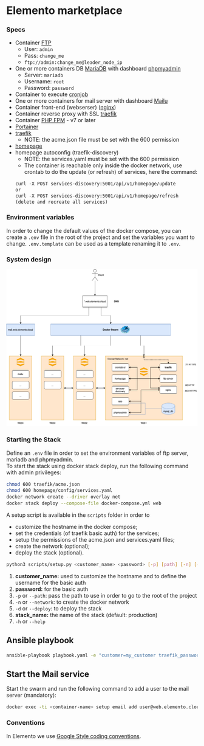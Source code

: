 # Elemento marketplace

### Specs

- Container [FTP](https://hub.docker.com/r/stilliard/pure-ftpd)
  - User: `admin`
  - Pass: `change_me`
  - `ftp://admin:change_me@leader_node_ip`
- One or more containers DB [MariaDB](https://hub.docker.com/_/mariadb) with dashboard [phpmyadmin](https://hub.docker.com/_/phpmyadmin)
  - Server: `mariadb`
  - Username: `root`
  - Password: `password`
- Container to execute [cronjob](https://github.com/alseambusher/crontab-ui)
- One or more containers for mail server with dashboard [Mailu](https://mailu.io/2.0/index.html)
- Container front-end (webserser) ([nginx](https://hub.docker.com/_/nginx))
- Container reverse proxy with SSL [traefik](https://doc.traefik.io/traefik/)
- Container [PHP FPM](https://hub.docker.com/layers/library/php/fpm-alpine3.19/images/sha256-4df626957fe8907b11d439553e830fbd815737a2c3ad15af912152ef2958ccf9?context=explore) - v7 or later
- [Portainer](https://docs.portainer.io/user/docker/stacks)
- [traefik](https://doc.traefik.io/traefik/)
  - NOTE: the acme.json file must be set with the 600 permission
- [homepage](https://github.com/gethomepage/homepage)
- homepage autoconfig (traefik-discovery)
  - NOTE: the services.yaml must be set with the 600 permission
  - The container is reachable only inside the docker network, use crontab to do the update (or refresh) of services, here the command:
  ```
  curl -X POST services-discovery:5001/api/v1/homepage/update
  or
  curl -X POST services-discovery:5001/api/v1/homepage/refresh (delete and recreate all services)
  ```


### Environment variables
In order to change the default values of the docker compose, you can create a `.env` file in the root of the project and set the variables you want to change. `.env.template` can be used as a template renaming it to `.env`.

### System design

![System design](./img/system-design.png)

### Starting the Stack

Define an `.env` file in order to set the environment variables of ftp server, mariadb and phpmyadmin.<br>
To start the stack using docker stack deploy, run the following command with admin privileges:
```bash
chmod 600 traefik/acme.json
chmod 600 homepage/config/services.yaml
docker network create --driver overlay net
docker stack deploy --compose-file docker-compose.yml web
```

A setup script is available in the `scripts` folder in order to
- customize the hostname in the docker compose;
- set the credentials (of traefik basic auth) for the services;
- setup the permissions of the acme.json and services.yaml files;
- create the network (optional);
- deploy the stack (optional).

```bash
python3 scripts/setup.py <customer_name> <password> [-p] [path] [-n] [-d] [stack_name] [-h]
```

1. **customer_name:** used to customize the hostname and to define the username for the basic auth
2. **password:** for the basic auth
3. `-p` or `--path`: pass the path to use in order to go to the root of the project
4. `-n` or `--network`: to create the docker network
5. `-d` or `--deploy`: to deploy the stack
6. **stack_name:** the name of the stack (default: production)
7. `-h` or `--help`

## Ansible playbook

```bash
ansible-playbook playbook.yaml -e "customer=my_customer traefik_password=my_password deploy=-d"
```


## Start the Mail service
Start the swarm and run the following command to add a user to the mail server (mandatory):
```bash
docker exec -ti <container-name> setup email add user@web.elemento.cloud
```

### Conventions

In Elemento we use [Google Style coding conventions](https://google.github.io/styleguide/).
